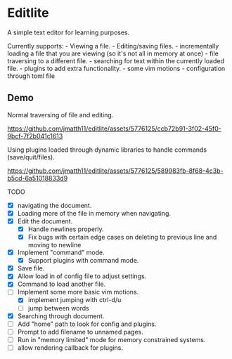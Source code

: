 # Editlite

A simple text editor for learning purposes.

Currently supports:
    - Viewing a file.
    - Editing/saving files.
    - incrementally loading a file that you are viewing (so it's not all in memory at once)
    - file traversing to a different file.
    - searching for text within the currently loaded file.
    - plugins to add extra functionality.
    - some vim motions
    - configuration through toml file

## Demo

Normal traversing of file and editing.

https://github.com/jmatth11/editlite/assets/5776125/ccb72b91-3f02-45f0-9bcf-7f2b041c1613

Using plugins loaded through dynamic libraries to handle commands (save/quit/files).

https://github.com/jmatth11/editlite/assets/5776125/589983fb-8f68-4c3b-b5cd-6a51018833d9


TODO
- [x] navigating the document.
- [x] Loading more of the file in memory when navigating.
- [x] Edit the document.
    - [x] Handle newlines properly.
    - [x] Fix bugs with certain edge cases on deleting to previous line and moving to newline
- [x] Implement "command" mode.
    - [x] Support plugins with command mode.
- [x] Save file.
- [x] Allow load in of config file to adjust settings.
- [x] Command to load another file.
- [ ] Implement some more basic vim motions.
    - [x] implement jumping with ctrl-d/u
    - [ ] jump between words
- [x] Searching through document.
- [ ] Add "home" path to look for config and plugins.
- [ ] Prompt to add filename to unnamed pages.
- [ ] Run in "memory limited" mode for memory constrained systems.
- [ ] allow rendering callback for plugins.
